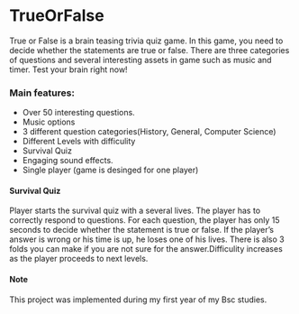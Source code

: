 # TrueOrFalse

True or False is a brain teasing trivia quiz game.
 In this game, you need to decide whether the statements are true or false.
 There are three categories of questions and several interesting assets in game such as music and timer.
  Test your brain right now!


### Main features:
* Over 50 interesting questions.
* Music options
* 3 different question categories(History, General, Computer Science)
* Different Levels with difficulity 
* Survival Quiz
* Engaging sound effects.
* Single player (game is desinged for one player)

#### Survival Quiz
Player starts the survival quiz with a several lives. The player has to correctly respond to questions.
For each question, the player has only 15 seconds to decide whether the statement is true or false. If the player’s answer is wrong or his time is up, he loses one of his lives. 
There is also 3 folds you can make if you are not sure for the answer.Difficulity increases as the player proceeds to next levels.


#### Note
This project was implemented during my first year of my Bsc studies.
